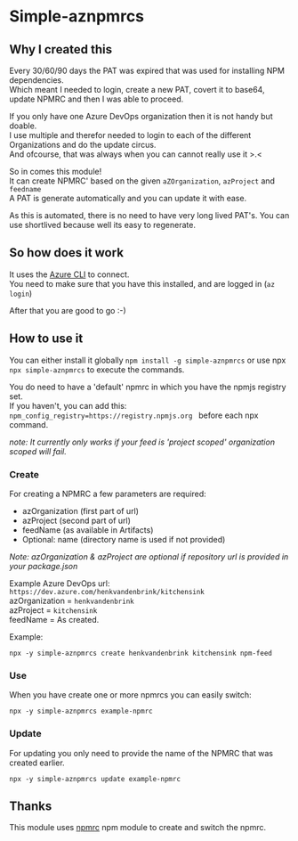 # Simple-aznpmrcs

## Why I created this

Every 30/60/90 days the PAT was expired that was used for installing NPM dependencies.  
Which meant I needed to login, create a new PAT, covert it to base64, update NPMRC and then I was able to proceed.  

If you only have one Azure DevOps organization then it is not handy but doable.  
I use multiple and therefor needed to login to each of the different Organizations and do the update circus.  
And ofcourse, that was always when you can cannot really use it >.<  

So in comes this module!  
It can create NPMRC' based on the given `aZOrganization`, `azProject` and `feedname`  
A PAT is generate automatically and you can update it with ease.  

As this is automated, there is no need to have very long lived PAT's. You can use shortlived because well its easy to regenerate. 

## So how does it work

It uses the [Azure CLI](https://learn.microsoft.com/en-us/cli/azure/install-azure-cli) to connect.  
You need to make sure that you have this installed, and are logged in (`az login`)  

After that you are good to go :-) 

## How to use it

You can either install it globally `npm install -g simple-aznpmrcs` or use npx `npx simple-aznpmrcs` to execute the commands.  

You do need to have a 'default' npmrc in which you have the npmjs registry set.  
If you haven't, you can add this: `npm_config_registry=https://registry.npmjs.org ` before each npx command.  

*note: It currently only works if your feed is 'project scoped' organization scoped will fail.*

### Create

For creating a NPMRC a few parameters are required: 
- azOrganization (first part of url) 
- azProject (second part of url)
- feedName (as available in Artifacts)
- Optional: name (directory name is used if not provided)

*Note: azOrganization & azProject are optional if repository url is provided in your package.json*

Example Azure DevOps url:  `https://dev.azure.com/henkvandenbrink/kitchensink`  
azOrganization = `henkvandenbrink`  
azProject = `kitchensink`  
feedName = As created.

Example:

`npx -y simple-aznpmrcs create henkvandenbrink kitchensink npm-feed`

### Use

When you have create one or more npmrcs you can easily switch:  

`npx -y simple-aznpmrcs example-npmrc`

### Update

For updating you only need to provide the name of the NPMRC that was created earlier.  

`npx -y simple-aznpmrcs update example-npmrc`


## Thanks

This module uses [npmrc](https://github.com/deoxxa/npmrc) npm module to create and switch the npmrc.  

